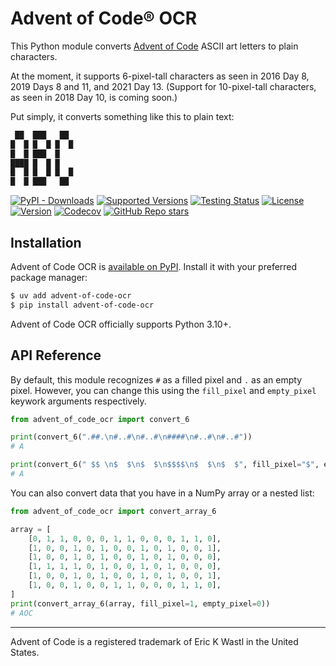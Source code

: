 # Advent of Code® OCR

This Python module converts [Advent of Code](https://adventofcode.com/) ASCII
art letters to plain characters.

At the moment, it supports 6-pixel-tall characters as seen in 2016 Day 8, 2019
Days 8 and 11, and 2021 Day 13. (Support for 10-pixel-tall characters, as seen
in 2018 Day 10, is coming soon.)

Put simply, it converts something like this to plain text:

```txt
 ██  ███   ██
█  █ █  █ █  █
█  █ ███  █
████ █  █ █
█  █ █  █ █  █
█  █ ███   ██
```

[![PyPI - Downloads](https://img.shields.io/pypi/dm/advent-of-code-ocr)](https://pypi.org/project/advent-of-code-ocr/)
[![Supported Versions](https://img.shields.io/pypi/pyversions/advent-of-code-ocr.svg)](https://pypi.org/project/advent-of-code-ocr)
[![Testing Status](https://img.shields.io/github/actions/workflow/status/bsoyka/advent-of-code-ocr/test.yml?branch=main&label=tests)](https://github.com/bsoyka/advent-of-code-ocr/actions?query=workflow%3A%22Test+with+pytest%22)
[![License](https://img.shields.io/pypi/l/advent-of-code-ocr)](https://github.com/bsoyka/advent-of-code-ocr/blob/master/LICENSE)
[![Version](https://img.shields.io/pypi/v/advent-of-code-ocr?label=latest)](https://pypi.org/project/advent-of-code-ocr)
[![Codecov](https://codecov.io/github/bsoyka/advent-of-code-ocr/branch/main/graph/badge.svg?token=JLGSYTAVZS)](https://codecov.io/github/bsoyka/advent-of-code-ocr)
[![GitHub Repo stars](https://img.shields.io/github/stars/bsoyka/advent-of-code-ocr)](https://github.com/bsoyka/advent-of-code-ocr)

## Installation

Advent of Code OCR is [available on PyPI](https://pypi.org/project/advent-of-code-ocr/).
Install it with your preferred package manager:

```sh
$ uv add advent-of-code-ocr
$ pip install advent-of-code-ocr
```

Advent of Code OCR officially supports Python 3.10+.

## API Reference

By default, this module recognizes `#` as a filled pixel and `.` as an empty
pixel. However, you can change this using the `fill_pixel` and `empty_pixel`
keywork arguments respectively.

```py
from advent_of_code_ocr import convert_6

print(convert_6(".##.\n#..#\n#..#\n####\n#..#\n#..#"))
# A

print(convert_6(" $$ \n$  $\n$  $\n$$$$\n$  $\n$  $", fill_pixel="$", empty_pixel=" "))
# A
```

You can also convert data that you have in a NumPy array or a nested list:

```py
from advent_of_code_ocr import convert_array_6

array = [
    [0, 1, 1, 0, 0, 0, 1, 1, 0, 0, 0, 1, 1, 0],
    [1, 0, 0, 1, 0, 1, 0, 0, 1, 0, 1, 0, 0, 1],
    [1, 0, 0, 1, 0, 1, 0, 0, 1, 0, 1, 0, 0, 0],
    [1, 1, 1, 1, 0, 1, 0, 0, 1, 0, 1, 0, 0, 0],
    [1, 0, 0, 1, 0, 1, 0, 0, 1, 0, 1, 0, 0, 1],
    [1, 0, 0, 1, 0, 0, 1, 1, 0, 0, 0, 1, 1, 0],
]
print(convert_array_6(array, fill_pixel=1, empty_pixel=0))
# AOC
```

---

Advent of Code is a registered trademark of Eric K Wastl in the United States.
